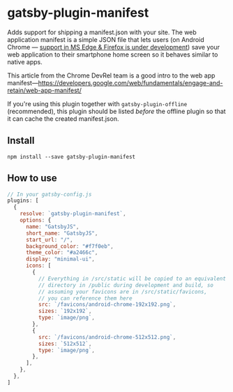 # gatsby-plugin-manifest

Adds support for shipping a manifest.json with your site. The web
application manifest is a simple JSON file that lets users (on Android
Chrome — [support in MS Edge & Firefox is under
development](http://caniuse.com/#feat=web-app-manifest)) save your web
application to their smartphone home screen so it behaves similar to
native apps.

This article from the Chrome DevRel team is a good intro to the web app
manifest—https://developers.google.com/web/fundamentals/engage-and-retain/web-app-manifest/

If you're using this plugin together with `gatsby-plugin-offline`
(recommended), this plugin should be listed *before* the offline plugin
so that it can cache the created manifest.json.

## Install

`npm install --save gatsby-plugin-manifest`

## How to use

```javascript
// In your gatsby-config.js
plugins: [
  {
    resolve: `gatsby-plugin-manifest`,
    options: {
      name: "GatsbyJS",
      short_name: "GatsbyJS",
      start_url: "/",
      background_color: "#f7f0eb",
      theme_color: "#a2466c",
      display: "minimal-ui",
      icons: [
        {
          // Everything in /src/static will be copied to an equivalent
          // directory in /public during development and build, so
          // assuming your favicons are in /src/static/favicons,
          // you can reference them here
          src: `/favicons/android-chrome-192x192.png`,
          sizes: `192x192`,
          type: `image/png`,
        },
        {
          src: `/favicons/android-chrome-512x512.png`,
          sizes: `512x512`,
          type: `image/png`,
        },
      ],
    },
  },
]
```

